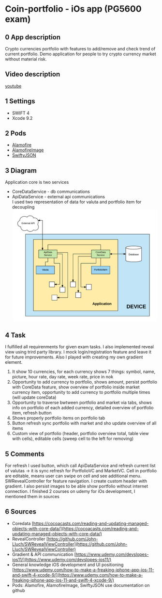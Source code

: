 # Coin-portfolio - iOs app (PG5600 exam)
## 0 App description
Crypto currencies portfolio with features to add/remove and check trend of current portfolio. Demo application for people to try crypto currency market without material risk.  

## Video description
[youtube](https://youtu.be/TCMshkxlg1g)

## 1 Settings
* SWIFT 4
* Xcode 9.2

## 2 Pods
* [Alamofire](https://github.com/Alamofire/Alamofire)
* [AlamofireImage](https://github.com/Alamofire/AlamofireImage)
* [SwiftyJSON](https://github.com/SwiftyJSON/SwiftyJSON)

## 3 Diagram
Application core is two services
* CoreDataService - db communications
* ApiDataService - external api communications  
I used two representation of data for valuta and portfolio item for decoupling
![Diagram](./screenshot/app-diagram.png)

## 4 Task
I fulfilled all requirenments for given exam tasks. I also implemented reveal view using trird party library. I mock login/registration feature and leave it for future improvements. Also I played with creating my own gradient element.   
1. It show 10 currencies, for each currency shows 7 things: symbol, name, picture, hour rate, day rate, week rate, price in nok  
2. Opportunity to add currency to portfolio, shows amount, persist portfolio with CoreData feature, show overview of portfolio inside market currency item, opportunity to add currency to portfolio multiple times (will update coreData)  
3. Opportunity to traverse bwtween portfolio and market via tabs, shows info on portfolio of each added currency, detailed overview of portfolio item, refresh button  
4. Shows properly portfolio items on portfolio tab   
5. Button refresh sync portfolio with market and sho update overview of all items  
6. Custom view of portfolio (header, portfolio overview total, table view with cells), editable cells (sweep cell to the left for removing)  

## 5 Comments
For refresh I used button, which call ApiDataService and refresh current list of valutas -> it is sync refresh for PortfolioVC and MarketVC. Cell in portfolio are editable, means user can swipe on cell and see additional menu. SWRevealController for feature navigation. I create custom header with gradient. I also persist images to be able show portfolio without internet connection. I finished 2 courses on udemy for iOs development, I mentioned them in sources

## 6 Sources  
* Coredata [https://cocoacasts.com/reading-and-updating-managed-objects-with-core-data/](https://cocoacasts.com/reading-and-updating-managed-objects-with-core-data/)
* RevealController [https://github.com/John-Lluch/SWRevealViewController](https://github.com/John-Lluch/SWRevealViewController)
* Gradient & API communication [https://www.udemy.com/devslopes-ios11/](https://www.udemy.com/devslopes-ios11/) 
* General knowledge iOS development and UI positioning [https://www.udemy.com/how-to-make-a-freaking-iphone-app-ios-11-and-swift-4-xcode-9/](https://www.udemy.com/how-to-make-a-freaking-iphone-app-ios-11-and-swift-4-xcode-9/) 
* Pods: Alamofire, AlamofireImage, SwiftyJSON use documentation on github  